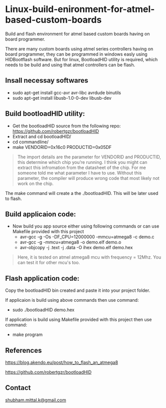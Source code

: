 # Linux-build-enironment-for-atmel-based-custom-boards
Build and flash environment for atmel based custom boards having on board programmer.

There are many custom boards using atmel series controllers having on board programmer,
they can be programmed in windows easly using HIDBootflash software. But for linux, BootloadHID 
utility is required, which needs to be build and using that atmel controllers can be flash.

## Insall necessay softwares
- sudo apt-get install gcc-avr avr-libc avrdude binutils 
- sudo apt-get install libusb-1.0-0-dev libusb-dev

## Build bootloadHID utility:
- Get the bootloadHID source from the following repo: https://github.com/robertgzr/bootloadHID
- Extract and cd bootloadHID/
- cd commandline/
- make VENDORID=0x16c0 PRODUCTID=0x05DF

> The import details are the parameter for VENDORID and PRODUCTID, this determine which chip you’re running. I think you might can extract this infromation from the datasheet of the chip. For me someone told me what parameter I have to use. Without this parameter, the compiler will produce wrong code that most likely not work on the chip.

The make command will create a the ./bootloadHID. This will be later used to flash.

## Build applicaion code:
- Now build you app source either using following commands or can use Makefile provided with this project
	- avr-gcc -g -Os -DF_CPU=12000000 -mmcu=atmega8 -c demo.c
	- avr-gcc -g -mmcu=atmega8 -o demo.elf demo.o
	- avr-objcopy -j .text -j .data -O ihex demo.elf demo.hex

> Here, it is tested on atmel atmega8 mcu with frequency = 12Mhz. You can test it for other mcu's too.

## Flash application code:
Copy the bootloadHID bin created and paste it into your project folder.
	
If applicaion is build using above commands then use command:
- sudo ./bootloadHID demo.hex

If application is build using Makefile provided with this project then use command:
- make program

## References
https://blog.akendo.eu/post/how_to_flash_an_atmega8

https://github.com/robertgzr/bootloadHID

## Contact
shubham.mittal.k@gmail.com

